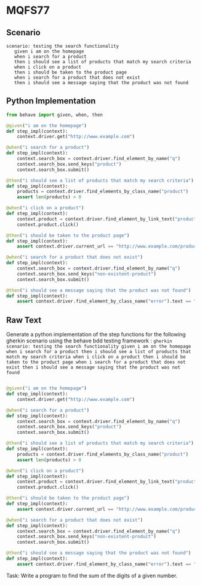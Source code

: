 # MQFS77
## Scenario
```gherkin
scenario: testing the search functionality 
   given i am on the homepage 
   when i search for a product 
   then i should see a list of products that match my search criteria 
   when i click on a product 
   then i should be taken to the product page 
   when i search for a product that does not exist 
   then i should see a message saying that the product was not found
```


## Python Implementation
```python
from behave import given, when, then

@given("i am on the homepage")
def step_impl(context):
    context.driver.get("http://www.example.com")

@when("i search for a product")
def step_impl(context):
    context.search_box = context.driver.find_element_by_name("q")
    context.search_box.send_keys("product")
    context.search_box.submit()

@then("i should see a list of products that match my search criteria")
def step_impl(context):
    products = context.driver.find_elements_by_class_name("product")
    assert len(products) > 0

@when("i click on a product")
def step_impl(context):
    context.product = context.driver.find_element_by_link_text("product")
    context.product.click()

@then("i should be taken to the product page")
def step_impl(context):
    assert context.driver.current_url == "http://www.example.com/product"

@when("i search for a product that does not exist")
def step_impl(context):
    context.search_box = context.driver.find_element_by_name("q")
    context.search_box.send_keys("non-existent-product")
    context.search_box.submit()

@then("i should see a message saying that the product was not found")
def step_impl(context):
    assert context.driver.find_element_by_class_name("error").text == "Product not found"
```


## Raw Text
Generate a python implementation of the step functions for the following gherkin scenario using the behave bdd testing framework : ```gherkin scenario: testing the search functionality given i am on the homepage when i search for a product then i should see a list of products that match my search criteria when i click on a product then i should be taken to the product page when i search for a product that does not exist then i should see a message saying that the product was not found ```



```python from behave import given, when, then

@given("i am on the homepage")
def step_impl(context):
    context.driver.get("http://www.example.com")

@when("i search for a product")
def step_impl(context):
    context.search_box = context.driver.find_element_by_name("q")
    context.search_box.send_keys("product")
    context.search_box.submit()

@then("i should see a list of products that match my search criteria")
def step_impl(context):
    products = context.driver.find_elements_by_class_name("product")
    assert len(products) > 0

@when("i click on a product")
def step_impl(context):
    context.product = context.driver.find_element_by_link_text("product")
    context.product.click()

@then("i should be taken to the product page")
def step_impl(context):
    assert context.driver.current_url == "http://www.example.com/product"

@when("i search for a product that does not exist")
def step_impl(context):
    context.search_box = context.driver.find_element_by_name("q")
    context.search_box.send_keys("non-existent-product")
    context.search_box.submit()

@then("i should see a message saying that the product was not found")
def step_impl(context):
    assert context.driver.find_element_by_class_name("error").text == "Product not found"
```

Task: Write a program to find the sum of the digits of a given number.
